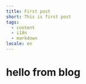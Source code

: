 ```yaml
---
title: First post
short: This is first post
tags:
  - content
  - i18n
  - markdown
locale: en
---
```

# hello from blog

